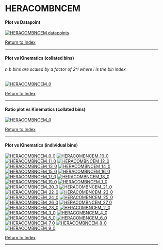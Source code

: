 HERACOMBNCEM
============
#### Plot vs Datapoint 
[![HERACOMBNCEM datapoints](HERACOMBNCEM.png)](HERACOMBNCEM.pdf) 

[Return to Index](../index.html)

------------- 
#### Plot vs Kinematics (collated bins) 
###### n.b bins are scaled by a factor of 2^i where i is the bin index  
[![HERACOMBNCEM_0](HERACOMBNCEM_0.png)](HERACOMBNCEM_0.pdf)
      
[Return to Index](../index.html)

------------- 
#### Ratio plot vs Kinematics (collated bins) 
[![HERACOMBNCEM_0](HERACOMBNCEM_0_R.png)](HERACOMBNCEM_0_R.pdf)
      
[Return to Index](../index.html)

------------- 
#### Plot vs Kinematics (individual bins) 
[![HERACOMBNCEM_0_0](HERACOMBNCEM_0_0.png)](HERACOMBNCEM_0_0.pdf)
[![HERACOMBNCEM_10_0](HERACOMBNCEM_10_0.png)](HERACOMBNCEM_10_0.pdf)
[![HERACOMBNCEM_11_0](HERACOMBNCEM_11_0.png)](HERACOMBNCEM_11_0.pdf)
[![HERACOMBNCEM_12_0](HERACOMBNCEM_12_0.png)](HERACOMBNCEM_12_0.pdf)
[![HERACOMBNCEM_13_0](HERACOMBNCEM_13_0.png)](HERACOMBNCEM_13_0.pdf)
[![HERACOMBNCEM_14_0](HERACOMBNCEM_14_0.png)](HERACOMBNCEM_14_0.pdf)
[![HERACOMBNCEM_15_0](HERACOMBNCEM_15_0.png)](HERACOMBNCEM_15_0.pdf)
[![HERACOMBNCEM_16_0](HERACOMBNCEM_16_0.png)](HERACOMBNCEM_16_0.pdf)
[![HERACOMBNCEM_17_0](HERACOMBNCEM_17_0.png)](HERACOMBNCEM_17_0.pdf)
[![HERACOMBNCEM_18_0](HERACOMBNCEM_18_0.png)](HERACOMBNCEM_18_0.pdf)
[![HERACOMBNCEM_19_0](HERACOMBNCEM_19_0.png)](HERACOMBNCEM_19_0.pdf)
[![HERACOMBNCEM_1_0](HERACOMBNCEM_1_0.png)](HERACOMBNCEM_1_0.pdf)
[![HERACOMBNCEM_20_0](HERACOMBNCEM_20_0.png)](HERACOMBNCEM_20_0.pdf)
[![HERACOMBNCEM_21_0](HERACOMBNCEM_21_0.png)](HERACOMBNCEM_21_0.pdf)
[![HERACOMBNCEM_22_0](HERACOMBNCEM_22_0.png)](HERACOMBNCEM_22_0.pdf)
[![HERACOMBNCEM_23_0](HERACOMBNCEM_23_0.png)](HERACOMBNCEM_23_0.pdf)
[![HERACOMBNCEM_24_0](HERACOMBNCEM_24_0.png)](HERACOMBNCEM_24_0.pdf)
[![HERACOMBNCEM_25_0](HERACOMBNCEM_25_0.png)](HERACOMBNCEM_25_0.pdf)
[![HERACOMBNCEM_26_0](HERACOMBNCEM_26_0.png)](HERACOMBNCEM_26_0.pdf)
[![HERACOMBNCEM_27_0](HERACOMBNCEM_27_0.png)](HERACOMBNCEM_27_0.pdf)
[![HERACOMBNCEM_28_0](HERACOMBNCEM_28_0.png)](HERACOMBNCEM_28_0.pdf)
[![HERACOMBNCEM_2_0](HERACOMBNCEM_2_0.png)](HERACOMBNCEM_2_0.pdf)
[![HERACOMBNCEM_3_0](HERACOMBNCEM_3_0.png)](HERACOMBNCEM_3_0.pdf)
[![HERACOMBNCEM_4_0](HERACOMBNCEM_4_0.png)](HERACOMBNCEM_4_0.pdf)
[![HERACOMBNCEM_5_0](HERACOMBNCEM_5_0.png)](HERACOMBNCEM_5_0.pdf)
[![HERACOMBNCEM_6_0](HERACOMBNCEM_6_0.png)](HERACOMBNCEM_6_0.pdf)
[![HERACOMBNCEM_7_0](HERACOMBNCEM_7_0.png)](HERACOMBNCEM_7_0.pdf)
[![HERACOMBNCEM_8_0](HERACOMBNCEM_8_0.png)](HERACOMBNCEM_8_0.pdf)
[![HERACOMBNCEM_9_0](HERACOMBNCEM_9_0.png)](HERACOMBNCEM_9_0.pdf)
      
[Return to Index](../index.html)

------------- 
